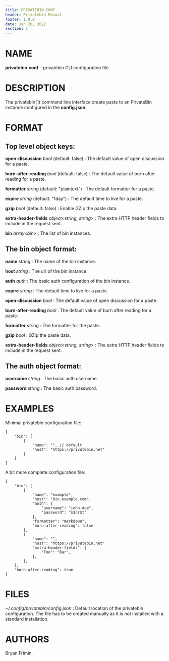 ```yaml
---
title: PRIVATEBIN.CONF
header: Privatebin Manual
footer: 1.0.0
date: Jan 20, 2022
section: 1
---
```

# NAME
**privatebin.conf** – privatebin CLI configuration file.

# DESCRIPTION
The privatebin(1) command line interface create paste to an PrivateBin
instance configured in the **config.json**.

# FORMAT
## Top level object keys:
**open-discussion** *bool* (default: false)
: The default value of open discussion for a paste.

**burn-after-reading** *bool* (default: false)
: The default value of burn after reading for a paste.

**formatter** *string* (default: "plaintext")
: The default formatter for a paste.

**expire** *string* (default: "1day")
: The default time to live for a paste.

**gzip** *bool* (default: false)
: Enable GZip the paste data.

**extra-header-fields** *object<string, string>*
: The extra HTTP header fields to include in the request sent.

**bin** *array\<bin\>*
: The list of bin instances.

## The bin object format:
**name** *string*
: The name of the bin instance.

**host** *string*
: The url of the bin instance.

**auth** *auth*
: The basic auth configuration of the bin instance.

**expire** *string*
: The default time to live for a paste.

**open-discussion** *bool*
: The default value of open discussion for a paste.

**burn-after-reading** *bool*
: The default value of burn after reading for a paste.

**formatter** *string*
: The formatter for the paste.

**gzip** *bool*
: GZip the paste data.

**extra-header-fields** *object<string, string>*
: The extra HTTP header fields to include in the request sent.

## The auth object format:
**username** *string*
: The basic auth username.

**password** *string*
: The basic auth password.

# EXAMPLES
Minimal privatebin configuration file:

    {
        "bin": [
            {
                "name": "", // default
                "host": "https://privatebin.net"
            }
        ]
    }

A bit more complete configuration file:

    {
        "bin": [
            {
                "name": "example",
                "host": "bin.example.com",
                "auth": {
                    "username": "john.doe",
                    "password": "s$cr$t"
                },
                "formatter": "markdown",
                "burn-after-reading": false
            },
            {
                "name": "",
                "host": "https://privatebin.net"
				"extra-header-fields": {
					"Foo": "Bar",
				},
            },
        ],
        "burn-after-reading": true
    }

# FILES
*~/.config/privatebin/config.json*
: Default location of the privatebin configuration. The file has to be
  created manually as it is not installed with a standard installation.

# AUTHORS
Bryan Frimin.
